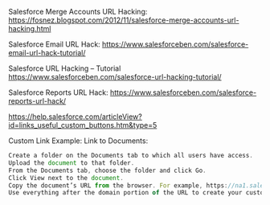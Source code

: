 Salesforce Merge Accounts URL Hacking:
https://fosnez.blogspot.com/2012/11/salesforce-merge-accounts-url-hacking.html


Salesforce Email URL Hack:
https://www.salesforceben.com/salesforce-email-url-hack-tutorial/


Salesforce URL Hacking – Tutorial
https://www.salesforceben.com/salesforce-url-hacking-tutorial/


Salesforce Reports URL Hack:
https://www.salesforceben.com/salesforce-reports-url-hack/


https://help.salesforce.com/articleView?id=links_useful_custom_buttons.htm&type=5

Custom Link Example: Link to Documents:

```javascript
Create a folder on the Documents tab to which all users have access.
Upload the document to that folder.
From the Documents tab, choose the folder and click Go.
Click View next to the document.
Copy the document’s URL from the browser. For example, https://na1.salesforce.com/servlet/servlet.FileDownload?file=015300000000xvU.
Use everything after the domain portion of the URL to create your custom link. Using the example in the previous step, your link would point to /servlet/servlet.FileDownload?file=015300000000xvU.
```
